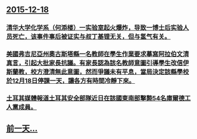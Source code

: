 ## [2015-12-18](/zh/news/2015/12/18/index.md)

### [清华大学化学系（何添楼）一实验室起火爆炸，导致一博士后实验人员死亡，该事件事后被证实与叔丁基锂无关，但与氢气有关。 ](/zh/news/2015/12/18/清华大学化学系-何添楼-一实验室起火爆炸-导致一博士后实验人员死亡-该事件事后被证实与叔丁基锂无关-但与氢气有关.md)
### [美國弗吉尼亞州奧古斯塔縣一名教師在學生作業要求摹寫阿拉伯文清真言，引起大批家長抗議。有家長認為該名教師意圖引導學生改信伊斯蘭教，校方澄清無此意圖，然而爭議未有平息，當局決定該縣學校於12月18日停課一天，讓各方有時間冷靜下來。 ](/zh/news/2015/12/18/美國弗吉尼亞州奧古斯塔縣一名教師在學生作業要求摹寫阿拉伯文清真言-引起大批家長抗議-有家長認為該名教師意圖引導學生改信伊.md)
### [土耳其媒體報道土耳其安全部隊近日在該國東南部擊斃54名庫爾德工人黨成員。 ](/zh/news/2015/12/18/土耳其媒體報道土耳其安全部隊近日在該國東南部擊斃54名庫爾德工人黨成員.md)
## [前一天...](/zh/news/2015/12/17/index.md)

